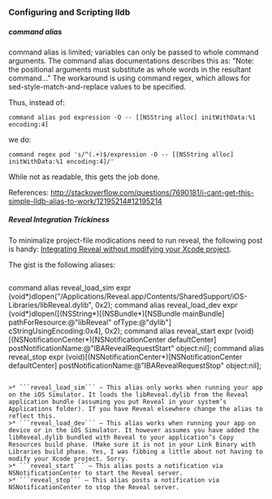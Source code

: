 ### Configuring and Scripting lldb

##### command alias
command alias is limited; variables can only be passed to whole command arguments. The command alias documentations describes this as: "Note: the positional arguments must substitute as whole words in the resultant
    command..." The workaround is using command regex, which allows for sed-style-match-and-replace values to be specified.

Thus, instead of:

```
command alias pod expression -O -- [[NSString alloc] initWithData:%1 encoding:4]
```

we do:

```
command regex pod 's/^(.+)$/expression -O -- [[NSString alloc] initWithData:%1 encoding:4]/'
```

While not as readable, this gets the job done.

References: http://stackoverflow.com/questions/7690181/i-cant-get-this-simple-lldb-alias-to-work/12195214#12195214

##### Reveal Integration Trickiness

To minimalize project-file modications need to run reveal, the following post is handy: [Integrating Reveal without modifying your Xcode project](http://blog.ittybittyapps.com/blog/2013/11/07/integrating-reveal-without-modifying-your-xcode-project/).

The gist is the following aliases:

>```
command alias reveal_load_sim expr (void*)dlopen("/Applications/Reveal.app/Contents/SharedSupport/iOS-Libraries/libReveal.dylib", 0x2);
command alias reveal_load_dev expr (void*)dlopen([(NSString*)[(NSBundle*)[NSBundle mainBundle] pathForResource:@"libReveal" ofType:@"dylib"] cStringUsingEncoding:0x4], 0x2);
command alias reveal_start expr (void)[(NSNotificationCenter*)[NSNotificationCenter defaultCenter] postNotificationName:@"IBARevealRequestStart" object:nil];
command alias reveal_stop expr (void)[(NSNotificationCenter*)[NSNotificationCenter defaultCenter] postNotificationName:@"IBARevealRequestStop" object:nil];
```

>* ```reveal_load_sim``` – This alias only works when running your app on the iOS Simulator. It loads the libReveal.dylib from the Reveal application bundle (assuming you put Reveal in your system’s Applications folder). If you have Reveal elsewhere change the alias to reflect this.
>* ```reveal_load_dev``` – This alias works when running your app on device or in the iOS Simulator. It however assumes you have added the libReveal.dylib bundled with Reveal to your application’s Copy Resources build phase. (Make sure it is not in your Link Binary with Libraries build phase. Yes, I was fibbing a little about not having to modify your Xcode project. Sorry.
>* ```reveal_start``` – This alias posts a notification via NSNotificationCenter to start the Reveal server.
>* ```reveal_stop``` – This alias posts a notification via NSNotificationCenter to stop the Reveal server.
